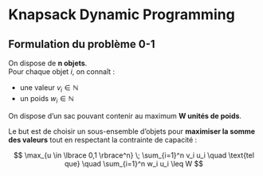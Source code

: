 # Knapsack Dynamic Programming

## Formulation du problème 0-1

On dispose de **n objets**.  
Pour chaque objet *i*, on connaît :

- une valeur $v_i \in \mathbb{N}$
- un poids $w_i \in \mathbb{N}$

On dispose d’un sac pouvant contenir au maximum **W unités de poids**.  

Le but est de choisir un sous-ensemble d’objets pour **maximiser la somme des valeurs** tout en respectant la contrainte de capacité :

$$
\max_{u \in \lbrace 0,1 \rbrace^n} \; \sum_{i=1}^n v_i u_i 
\quad \text{tel que} \quad \sum_{i=1}^n w_i u_i \leq W
$$
